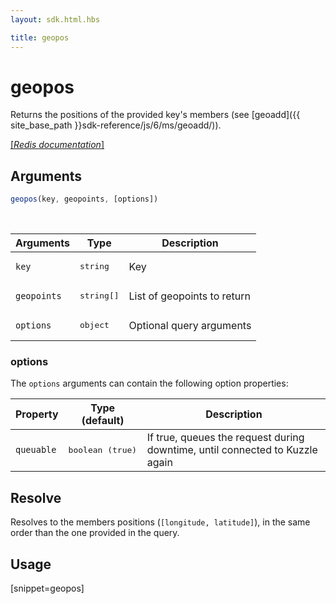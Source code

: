 ```yaml
---
layout: sdk.html.hbs

title: geopos
---
```


# geopos


Returns the positions of the provided key's members (see [geoadd]({{ site_base_path }}sdk-reference/js/6/ms/geoadd/)).  

[[_Redis documentation_]](https://redis.io/commands/geopos)

## Arguments

```js
geopos(key, geopoints, [options])

```

<br/>

| Arguments    | Type    | Description |
|--------------|---------|-------------|
| `key` | <pre>string</pre> | Key |
| `geopoints` | <pre>string[]</pre> | List of geopoints to return |
| ``options`` | <pre>object</pre> | Optional query arguments |

### options

The `options` arguments can contain the following option properties:

| Property   | Type (default)   | Description                       |
| ---------- | ------- | --------------------------------- |
| `queuable` | <pre>boolean (true)</pre> | If true, queues the request during downtime, until connected to Kuzzle again |

## Resolve

Resolves to the members positions (`[longitude, latitude]`), in the same order than the one provided in the query.

## Usage

[snippet=geopos]
